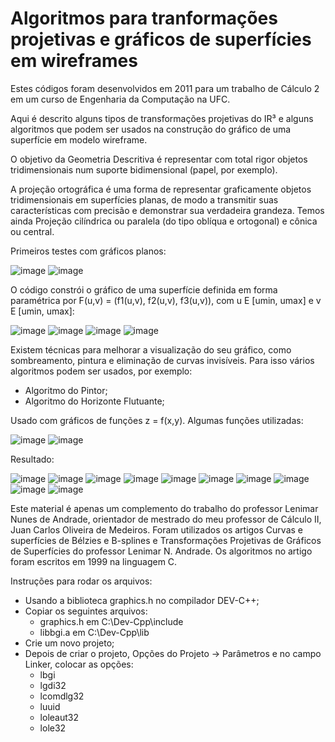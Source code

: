 # Algoritmos para tranformações projetivas e gráficos de superfícies em wireframes

Estes códigos foram desenvolvidos em 2011 para um trabalho de Cálculo 2 em um curso de Engenharia da Computação na UFC.

Aqui é descrito alguns tipos de transformações projetivas do IR³ e alguns algoritmos que podem ser usados na construção do gráfico de uma superfície em modelo wireframe.

O objetivo da Geometria Descritiva é representar com total rigor objetos tridimensionais num suporte bidimensional (papel, por exemplo).

A projeção ortográfica é uma forma de representar graficamente objetos tridimensionais em superfícies planas, de modo a transmitir suas características com precisão e demonstrar sua verdadeira grandeza. Temos ainda Projeção cilíndrica ou paralela (do tipo oblíqua e ortogonal) e cônica ou central.

Primeiros testes com gráficos planos:

![image](https://user-images.githubusercontent.com/6897439/118873679-66a12300-b8c0-11eb-9b45-d1ce8b307f84.png)
![image](https://user-images.githubusercontent.com/6897439/118875170-1a56e280-b8c2-11eb-87c0-7e0ba1fe1198.png)

O código constrói o gráfico de uma superfície definida em forma paramétrica por F(u,v) = (f1(u,v), f2(u,v), f3(u,v)), com u E [umin, umax] e v E [umin, umax]:

![image](https://user-images.githubusercontent.com/6897439/118874943-d9f76480-b8c1-11eb-9b27-d1f0bdacd1df.png)
![image](https://user-images.githubusercontent.com/6897439/118874972-e380cc80-b8c1-11eb-91fe-8bb821af06d2.png)
![image](https://user-images.githubusercontent.com/6897439/118875073-001d0480-b8c2-11eb-98be-1df686762ad8.png)
![image](https://user-images.githubusercontent.com/6897439/118875116-0a3f0300-b8c2-11eb-9444-9f2e30eb7678.png)

Existem técnicas para melhorar a visualização do seu gráfico, como sombreamento, pintura e eliminação de curvas invisíveis. Para isso vários algoritmos podem ser usados, por exemplo:
- Algoritmo do Pintor;
- Algoritmo do Horizonte Flutuante;

Usado com gráficos de funções z = f(x,y).
Algumas funções utilizadas:

![image](https://user-images.githubusercontent.com/6897439/118873795-8b959600-b8c0-11eb-82d9-acfa1e3ffa9f.png)
![image](https://user-images.githubusercontent.com/6897439/118873818-918b7700-b8c0-11eb-9538-6f9ed87d1677.png)

Resultado:

![image](https://user-images.githubusercontent.com/6897439/118873879-a536dd80-b8c0-11eb-936c-977c96e16033.png)
![image](https://user-images.githubusercontent.com/6897439/118873888-a831ce00-b8c0-11eb-820a-24a4609516bb.png)
![image](https://user-images.githubusercontent.com/6897439/118873897-aa942800-b8c0-11eb-9ec5-bd78f853f858.png)
![image](https://user-images.githubusercontent.com/6897439/118873912-ae27af00-b8c0-11eb-9fa9-4b95646ce4e0.png)
![image](https://user-images.githubusercontent.com/6897439/118873925-b1bb3600-b8c0-11eb-8c20-55bdf88222fb.png)
![image](https://user-images.githubusercontent.com/6897439/118873936-b41d9000-b8c0-11eb-85dd-a1a46fdd3a74.png)
![image](https://user-images.githubusercontent.com/6897439/118873945-b7188080-b8c0-11eb-9e1f-725575862505.png)
![image](https://user-images.githubusercontent.com/6897439/118873959-ba137100-b8c0-11eb-97c1-d5a224a83e05.png)
![image](https://user-images.githubusercontent.com/6897439/118873965-bc75cb00-b8c0-11eb-9148-7408a5998d50.png)
![image](https://user-images.githubusercontent.com/6897439/118873976-bf70bb80-b8c0-11eb-894a-e7b7e7b0bbaa.png)

Este material é apenas um complemento do trabalho do professor Lenimar Nunes de Andrade, orientador de mestrado do meu professor de Cálculo II, Juan Carlos Oliveira de Medeiros.
Foram utilizados os artigos Curvas e superfícies de Bélzies e B-splines e Transformações Projetivas de Gráficos de Superfícies do professor Lenimar N. Andrade. Os algoritmos no artigo foram escritos em 1999 na linguagem C. 

Instruções para rodar os arquivos:
- Usando a biblioteca graphics.h no compilador DEV-C++;
- Copiar os seguintes arquivos:
	- graphics.h em C:\Dev-Cpp\include
	- libbgi.a em C:\Dev-Cpp\lib 
- Crie um novo projeto;
- Depois de criar o projeto, Opções do Projeto -> Parâmetros e no campo Linker, colocar as opções:
	- lbgi
	- lgdi32
	- lcomdlg32
	- luuid
	- loleaut32
	- lole32
